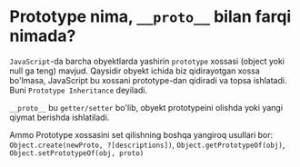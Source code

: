 # Prototype nima, `__proto__` bilan farqi nimada?

`JavaScript`-da barcha obyektlarda yashirin `prototype` xossasi (object yoki null ga teng) mavjud. Qaysidir obyekt ichida biz qidirayotgan xossa bo'lmasa, JavaScript bu xossani prototype-dan qidiradi va topsa ishlatadi. Buni `Prototype Inheritance` deyiladi.

`__proto__` bu `getter/setter` bo'lib, obyekt prototypeini olishda yoki yangi qiymat berishda ishlatiladi.

Ammo Prototype xossasini set qilishning boshqa yangiroq usullari bor:
`Object.create(newProto, ?[descriptions])`,
`Object.getPrototypeOf(obj)`,
`Object.setPrototypeOf(obj, proto)`

